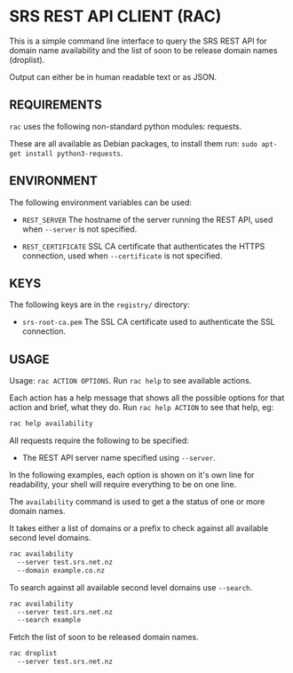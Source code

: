 SRS REST API CLIENT (RAC)
=========================

This is a simple command line interface to query the SRS REST API for
domain name availability and the list of soon to be release domain names
(droplist).

Output can either be in human readable text or as JSON.

REQUIREMENTS
------------

`rac` uses the following non-standard python modules: requests.

These are all available as Debian packages, to install them run:
`sudo apt-get install python3-requests`.

ENVIRONMENT
-----------

The following environment variables can be used:

* `REST_SERVER` The hostname of the server running the REST API, used when
  `--server` is not specified.

* `REST_CERTIFICATE` SSL CA certificate that authenticates the HTTPS
  connection, used when `--certificate` is not specified.

KEYS
----

The following keys are in the `registry/` directory:

* `srs-root-ca.pem` The SSL CA certificate used to authenticate the SSL
  connection.

USAGE
-----

Usage: `rac ACTION OPTIONS`. Run `rac help` to see available
actions.

Each action has a help message that shows all the possible options for that
action and brief, what they do. Run `rac help ACTION` to see that help, eg:

```sh
rac help availability
```

All requests require the following to be specified:

* The REST API server  name specified using `--server`.

In the following examples, each option is shown on it's own line for readability,
your shell will require everything to be on one line.

The `availability` command is used to get a the status of one or more domain names.

It takes either a list of domains or a prefix to check against all available second
level domains.

```sh
rac availability
  --server test.srs.net.nz
  --domain example.co.nz
```

To search against all available second level domains use `--search`.

```sh
rac availability
  --server test.srs.net.nz
  --search example
```

Fetch the list of soon to be released domain names.

```sh
rac droplist
  --server test.srs.net.nz
```
